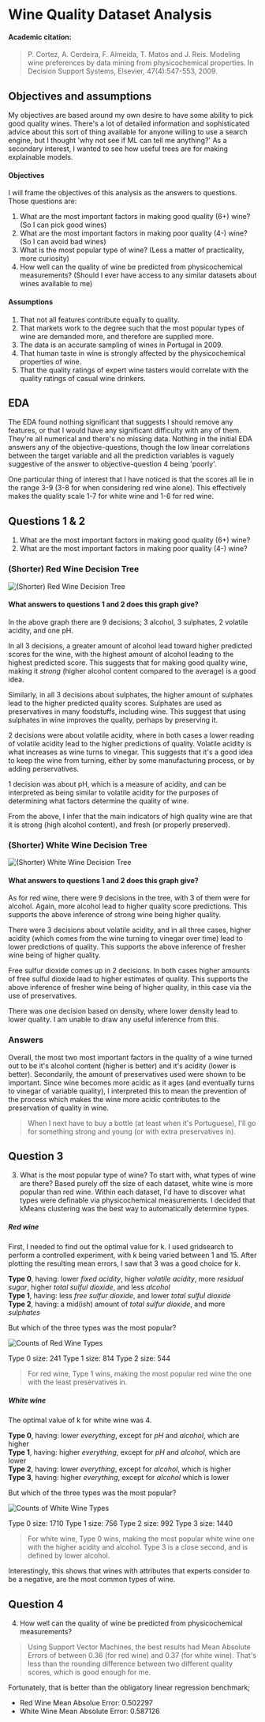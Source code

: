 # Wine Quality Dataset Analysis

#### Academic citation: 
>P. Cortez, A. Cerdeira, F. Almeida, T. Matos and J. Reis.
>Modeling wine preferences by data mining from physicochemical properties. In Decision Support Systems, Elsevier, 47(4):547-553, 2009.

## Objectives and assumptions
My objectives are based around my own desire to have some ability to pick good quality wines. There's a lot of detailed information and sophisticated advice about this sort of thing available for anyone willing to use a search engine, but I thought 'why not see if ML can tell me anything?' As a secondary interest, I wanted to see how useful trees are for making explainable models. 
#### Objectives
I will frame the objectives of this analysis as the answers to questions. Those questions are: 
1. What are the most important factors in making good quality (6+) wine? (So I can pick good wines)
2. What are the most important factors in making poor quality (4-) wine? (So I can avoid bad wines)
3. What is the most popular type of wine? (Less a matter of practicality, more curiosity)
4. How well can the quality of wine be predicted from physicochemical measurements? (Should I ever have access to any similar datasets about wines available to me)

#### Assumptions
1. That not all features contribute equally to quality. 
2. That markets work to the degree such that the most popular types of wine are demanded more, and therefore are supplied more. 
3. The data is an accurate sampling of wines in Portugal in 2009. 
4. That human taste in wine is strongly affected by the physicochemical properties of wine. 
5. That the quality ratings of expert wine tasters would correlate with the quality ratings of casual wine drinkers. 


## EDA
The EDA found nothing significant that suggests I should remove any features, or that I would have any significant difficulty with any of them. They're all numerical and there's no missing data. Nothing in the initial EDA answers any of the objective-questions, though the low linear correlations between the target variable and all the prediction variables is vaguely suggestive of the answer to objective-question 4 being 'poorly'. 

One particular thing of interest that I have noticed is that the scores all lie in the range 3-9 (3-8 for when considering red wine alone). This effectively makes the quality scale 1-7 for white wine and 1-6 for red wine. 

## Questions 1 & 2
1. What are the most important factors in making good quality (6+) wine?
2. What are the most important factors in making poor quality (4-) wine?

### (Shorter) Red Wine Decision Tree
![(Shorter) Red Wine Decision Tree](code/red_tree_shorter.png)
#### What answers to questions 1 and 2 does this graph give?
In the above graph there are 9 decisions; 3 alcohol, 3 sulphates, 2 volatile acidity, and one pH.

In all 3 decisions, a greater amount of alcohol lead toward higher predicted scores for the wine, with the highest amount of alcohol leading to the highest predicted score. This suggests that for making good quality wine, making it _strong_ (higher alcohol content compared to the average) is a good idea.

Similarly, in all 3 decisions about sulphates, the higher amount of sulphates lead to the higher predicted quality scores. Sulphates are used as preservatives in many foodstuffs, including wine. This suggest that using sulphates in wine improves the quality, perhaps by preserving it.

2 decisions were about volatile acidity, where in both cases a lower reading of volatile acidity lead to the higher predictions of quality. Volatile acidity is what increases as wine turns to vinegar. This suggests that it's a good idea to keep the wine from turning, either by some manufacturing process, or by adding perservatives.

1 decision was about pH, which is a measure of acidity, and can be interpreted as being similar to volatile acidity for the purposes of determining what factors determine the quality of wine.

From the above, I infer that the main indicators of high quality wine are that it is strong (high alcohol content), and fresh (or properly preserved). 
### (Shorter) White Wine Decision Tree
![(Shorter) White Wine Decision Tree](code/white_tree_shorter.png)
#### What answers to questions 1 and 2 does this graph give?
As for red wine, there were 9 decisions in the tree, with 3 of them were for alcohol. Again, more alcohol lead to higher quality score predictions. This supports the above inference of strong wine being higher quality.

There were 3 decisions about volatile acidity, and in all three cases, higher acidity (which comes from the wine turning to vinegar over time) lead to lower predictions of quality. This supports the above inference of fresher wine being of higher quality.

Free sulfur dioxide comes up in 2 decisions. In both cases higher amounts of free sulful dioxide lead to higher estimates of quality. This supports the above inference of fresher wine being of higher quality, in this case via the use of preservatives.

There was one decision based on density, where lower density lead to lower quality. I am unable to draw any useful inference from this. 

### Answers
Overall, the most two most important factors in the quality of a wine turned out to be it's alcohol content (higher is better) and it's acidity (lower is better). Secondarily, the amount of preservatives used were shown to be important. Since wine becomes more acidic as it ages (and eventually turns to vinegar of variable quality), I interpreted this to mean the prevention of the process which makes the wine more acidic contributes to the preservation of quality in wine. 

> When I next have to buy a bottle (at least when it's Portuguese), I'll go for something strong and young (or with extra preservatives in).


## Question 3
3. What is the most popular type of wine?
To start with, what types of wine are there? Based purely off the size of each dataset, white wine is more popular than red wine. Within each dataset, I'd have to discover what types were definable via physicochemical measurements. I decided that kMeans clustering was the best way to automatically determine types. 
##### Red wine
First, I needed to find out the optimal value for k. I used gridsearch to perform a controlled experiment, with k being varied between 1 and 15. After plotting the resulting mean errors, I saw that 3 was a good choice for k. 

**Type 0**, having: lower *fixed acidity*, higher *volatile acidity*, more *residual sugar*, higher *total sulful dioxide*, and less *alcohol*  
**Type 1**, having: less *free sulfur dioxide*, and lower *total sulful dioxide*  
**Type 2**, having: a mid(ish) amount of *total sulfur dioxide*, and more *sulphates*

But which of the three types was the most popular? 

![Counts of Red Wine Types](code/red_wine_type_count.png)

Type 0 size: 241
Type 1 size: 814
Type 2 size: 544

> For red wine, Type 1 wins, making the most popular red wine the one with the least preservatives in. 

##### White wine
The optimal value of k for white wine was 4. 

**Type 0**, having: lower *everything*, except for *pH* and *alcohol*, which are higher  
**Type 1**, having: higher *everything*, except for *pH* and *alcohol*, which are lower  
**Type 2**, having: lower *everything*, except for *alcohol*, which is higher  
**Type 3**, having: higher *everything*, except for *alcohol* which is lower  

But which of the three types was the most popular? 

![Counts of White Wine Types](code/white_wine_type_count.png)

Type 0 size: 1710
Type 1 size: 756
Type 2 size: 992
Type 3 size: 1440

> For white wine, Type 0 wins, making the most popular white wine one with the higher acidity and alcohol. Type 3 is a close second, and is defined by lower alcohol. 

Interestingly, this shows that wines with attributes that experts consider to be a negative, are the most common types of wine. 

## Question 4
4. How well can the quality of wine be predicted from physicochemical measurements?

> Using Support Vector Machines, the best results had Mean Absolute Errors of between 0.36 (for red wine) and 0.37 (for white wine). That's less than the rounding difference between two different quality scores, which is good enough for me. 

Fortunately, that is better than the obligatory linear regression benchmark; 
- Red Wine Mean Absolue Error: 0.502297
- White Wine Mean Absolute Error: 0.587126